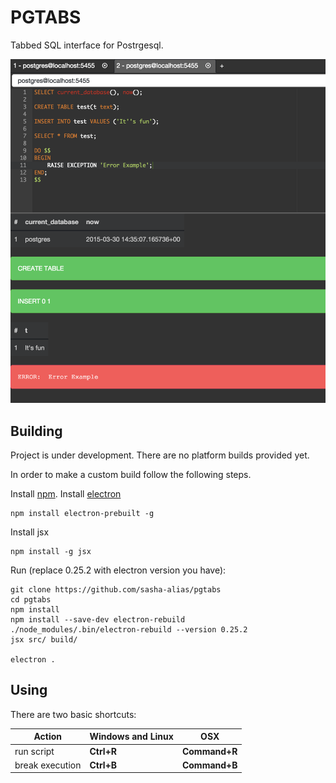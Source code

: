 # PGTABS

Tabbed SQL interface for Postrgesql.

![](/pgtabs.png?raw=true)

## Building
Project is under development. There are no platform builds provided yet.

In order to make a custom build follow the following steps.

Install [npm](https://www.npmjs.com).
Install [electron](http://electron.atom.io)

    npm install electron-prebuilt -g

Install jsx

    npm install -g jsx

Run (replace 0.25.2 with electron version you have):

    git clone https://github.com/sasha-alias/pgtabs
    cd pgtabs
    npm install
    npm install --save-dev electron-rebuild
    ./node_modules/.bin/electron-rebuild --version 0.25.2
    jsx src/ build/

    electron .

## Using

There are two basic shortcuts:

Action              | Windows and Linux | OSX 
--------------------|-------------------|--------------------
run script          | **Ctrl+R**        | **Command+R**
break execution     | **Ctrl+B**        | **Command+B**

